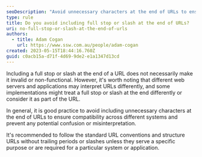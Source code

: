 ```yaml
---
seoDescription: "Avoid unnecessary characters at the end of URLs to ensure compatibility and prevent misinterpretation."
type: rule
title: Do you avoid including full stop or slash at the end of URLs?
uri: no-full-stop-or-slash-at-the-end-of-urls
authors:
  - title: Adam Cogan
    url: https://www.ssw.com.au/people/adam-cogan
created: 2023-05-15T18:44:16.760Z
guid: c0acb15a-d71f-4d69-9de2-e1a1347d13cd
---
```

Including a full stop or slash at the end of a URL does not necessarily make it invalid or non-functional. However, it's worth noting that different web servers and applications may interpret URLs differently, and some implementations might treat a full stop or slash at the end differently or consider it as part of the URL.
            
<!--endintro-->

In general, it is good practice to avoid including unnecessary characters at the end of URLs to ensure compatibility across different systems and prevent any potential confusion or misinterpretation. 

It's recommended to follow the standard URL conventions and structure URLs without trailing periods or slashes unless they serve a specific purpose or are required for a particular system or application.
